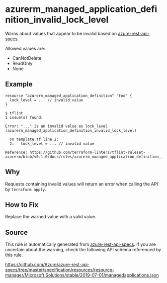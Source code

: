 <!--- This file generated by `tools/apispec-rule-gen/main.go`. DO NOT EDIT --->

# azurerm_managed_application_definition_invalid_lock_level

Warns about values that appear to be invalid based on [azure-rest-api-specs](https://github.com/Azure/azure-rest-api-specs).

Allowed values are:
- CanNotDelete
- ReadOnly
- None

## Example

```hcl
resource "azurerm_managed_application_definition" "foo" {
  lock_level = ... // invalid value
}
```

```
$ tflint
1 issue(s) found:

Error: "..." is an invalid value as lock_level (azurerm_managed_application_definition_invalid_lock_level)

  on template.tf line 2:
  2:   lock_level = ... // invalid value

Reference: https://github.com/terraform-linters/tflint-ruleset-azurerm/blob/v0.1.0/docs/rules/azurerm_managed_application_definition_invalid_lock_level.md

```

## Why

Requests containing invalid values will return an error when calling the API by `terraform apply`.

## How to Fix

Replace the warned value with a valid value.

## Source

This rule is automatically generated from [azure-rest-api-specs](https://github.com/Azure/azure-rest-api-specs). If you are uncertain about the warning, check the following API schema referenced by this rule.

https://github.com/Azure/azure-rest-api-specs/tree/master/specification/resources/resource-manager/Microsoft.Solutions/stable/2019-07-01/managedapplications.json
